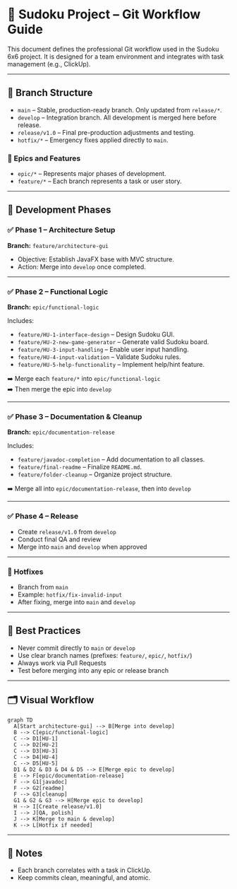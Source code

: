 # 🧩 Sudoku Project – Git Workflow Guide

This document defines the professional Git workflow used in the Sudoku 6x6 project. It is designed for a team environment and integrates with task management (e.g., ClickUp).

---

## 🧱 Branch Structure

- `main` – Stable, production-ready branch. Only updated from `release/*`.
- `develop` – Integration branch. All development is merged here before release.
- `release/v1.0` – Final pre-production adjustments and testing.
- `hotfix/*` – Emergency fixes applied directly to `main`.

### 🚀 Epics and Features

- `epic/*` – Represents major phases of development.
- `feature/*` – Each branch represents a task or user story.

---

## 🔄 Development Phases

### ✅ Phase 1 – Architecture Setup
**Branch:** `feature/architecture-gui`

- Objective: Establish JavaFX base with MVC structure.
- Action: Merge into `develop` once completed.

---

### ✅ Phase 2 – Functional Logic
**Branch:** `epic/functional-logic`

Includes:

- `feature/HU-1-interface-design` – Design Sudoku GUI.
- `feature/HU-2-new-game-generator` – Generate valid Sudoku board.
- `feature/HU-3-input-handling` – Enable user input handling.
- `feature/HU-4-input-validation` – Validate Sudoku rules.
- `feature/HU-5-help-functionality` – Implement help/hint feature.

➡️ Merge each `feature/*` into `epic/functional-logic`  
➡️ Then merge the epic into `develop`

---

### ✅ Phase 3 – Documentation & Cleanup
**Branch:** `epic/documentation-release`

Includes:

- `feature/javadoc-completion` – Add documentation to all classes.
- `feature/final-readme` – Finalize `README.md`.
- `feature/folder-cleanup` – Organize project structure.

➡️ Merge all into `epic/documentation-release`, then into `develop`

---

### ✅ Phase 4 – Release

- Create `release/v1.0` from `develop`
- Conduct final QA and review
- Merge into `main` and `develop` when approved

---

### 🧯 Hotfixes

- Branch from `main`
- Example: `hotfix/fix-invalid-input`
- After fixing, merge into `main` and `develop`

---

## 📌 Best Practices

- Never commit directly to `main` or `develop`
- Use clear branch names (prefixes: `feature/`, `epic/`, `hotfix/`)
- Always work via Pull Requests
- Test before merging into any epic or release branch

---

## 🗂️ Visual Workflow

```mermaid
graph TD
  A[Start architecture-gui] --> B[Merge into develop]
  B --> C[epic/functional-logic]
  C --> D1[HU-1]
  C --> D2[HU-2]
  C --> D3[HU-3]
  C --> D4[HU-4]
  C --> D5[HU-5]
  D1 & D2 & D3 & D4 & D5 --> E[Merge epic to develop]
  E --> F[epic/documentation-release]
  F --> G1[javadoc]
  F --> G2[readme]
  F --> G3[cleanup]
  G1 & G2 & G3 --> H[Merge epic to develop]
  H --> I[Create release/v1.0]
  I --> J[QA, polish]
  J --> K[Merge to main & develop]
  K --> L[Hotfix if needed]
```

---

## 🧠 Notes

- Each branch correlates with a task in ClickUp.
- Keep commits clean, meaningful, and atomic.
